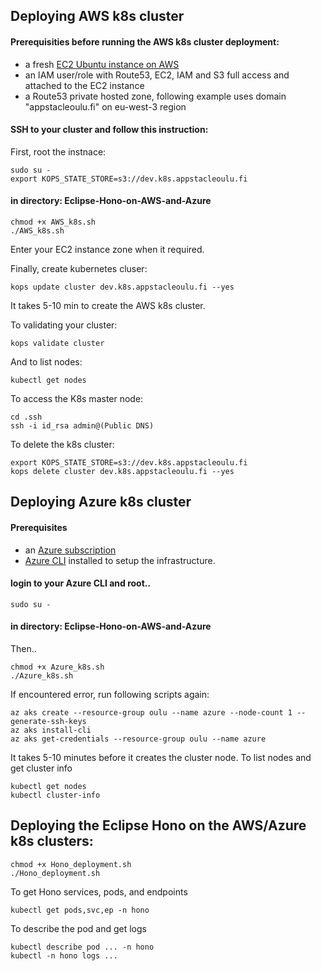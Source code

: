 
## Deploying AWS k8s cluster

#### Prerequisities before running the AWS k8s cluster deployment: 
* a fresh [EC2 Ubuntu instance on AWS](https://docs.aws.amazon.com/AWSEC2/latest/UserGuide/EC2_GetStarted.html)
* an IAM user/role with Route53, EC2, IAM and S3 full access and attached to the EC2 instance
* a Route53 private hosted zone, following example uses domain "appstacleoulu.fi" on eu-west-3 region

#### SSH to your cluster and follow this instruction: 

First, root the instnace:
```
sudo su -
export KOPS_STATE_STORE=s3://dev.k8s.appstacleoulu.fi
```

#### in directory: Eclipse-Hono-on-AWS-and-Azure
```
chmod +x AWS_k8s.sh
./AWS_k8s.sh
```

Enter your EC2 instance zone when it required.

Finally, create kubernetes cluser:
```
kops update cluster dev.k8s.appstacleoulu.fi --yes
```
It takes 5-10 min to create the AWS k8s cluster.


To validating your cluster:
```
kops validate cluster
```

And to list nodes:
```
kubectl get nodes
```

To access the K8s master node:
```
cd .ssh
ssh -i id_rsa admin@(Public DNS)
```

To delete the k8s cluster:
```
export KOPS_STATE_STORE=s3://dev.k8s.appstacleoulu.fi
kops delete cluster dev.k8s.appstacleoulu.fi --yes
```
## Deploying Azure k8s cluster

#### Prerequisites
* an [Azure subscription](https://azure.microsoft.com/en-us/get-started/)
* [Azure CLI](https://docs.microsoft.com/en-us/cli/azure/install-azure-cli) installed to setup the infrastructure.

#### login to your Azure CLI and root..
```
sudo su -
```
#### in directory: Eclipse-Hono-on-AWS-and-Azure
Then..
```
chmod +x Azure_k8s.sh
./Azure_k8s.sh
```

If encountered error, run following scripts again:
```
az aks create --resource-group oulu --name azure --node-count 1 --generate-ssh-keys
az aks install-cli
az aks get-credentials --resource-group oulu --name azure
```

It takes 5-10 minutes before it creates the cluster node. To list nodes and get cluster info
```
kubectl get nodes
kubectl cluster-info
```

## Deploying the Eclipse Hono on the AWS/Azure k8s clusters:
```
chmod +x Hono_deployment.sh
./Hono_deployment.sh
```

To get Hono services, pods, and endpoints
```
kubectl get pods,svc,ep -n hono
```
To describe the pod and get logs
```
kubectl describe pod ... -n hono
kubectl -n hono logs ...
```
